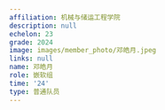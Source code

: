 ```yaml
---
affiliation: 机械与储运工程学院
description: null
echelon: 23
grade: 2024
image: images/member_photo/邓皓月.jpeg
links: null
name: 邓皓月
role: 嵌软组
time: '24'
type: 普通队员
---
```

